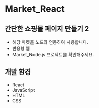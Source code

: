 # Market_React

## 간단한 쇼핑몰 페이지 만들기 2
* 해당 마켓을 노드와 연동하여 사용합니다.
* 반응형 웹
* Market_Node.js 프로젝트를 확인해주세요.

## 개발 환경

* React
* JavaScript
* HTML
* CSS

